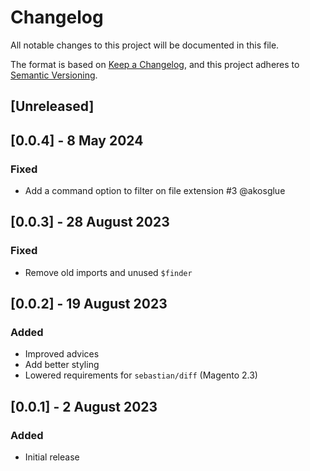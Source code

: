 # Changelog
All notable changes to this project will be documented in this file.

The format is based on [Keep a Changelog](https://keepachangelog.com/en/1.0.0/),
and this project adheres to [Semantic Versioning](https://semver.org/spec/v2.0.0.html).

## [Unreleased]

## [0.0.4] - 8 May 2024
### Fixed
- Add a command option to filter on file extension #3 @akosglue

## [0.0.3] - 28 August 2023
### Fixed
- Remove old imports and unused `$finder`

## [0.0.2] - 19 August 2023
### Added
- Improved advices
- Add better styling
- Lowered requirements for `sebastian/diff` (Magento 2.3)

## [0.0.1] - 2 August 2023
### Added
- Initial release
